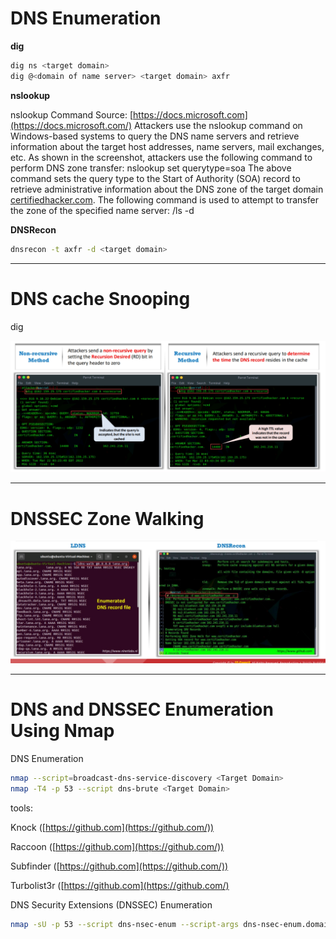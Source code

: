 # DNS Enumeration

**dig**

```bash
dig ns <target domain>
dig @<domain of name server> <target domain> axfr
```

**nslookup**

nslookup Command Source: [https://docs.microsoft.com](https://docs.microsoft.com/)
Attackers use the nslookup command on Windows-based systems to query the DNS name servers and retrieve information about the target host addresses, name servers, mail exchanges, etc. As shown in the screenshot, attackers use the following command to perform DNS zone transfer: nslookup set querytype=soa <target domain> The above command sets the query type to the Start of Authority (SOA) record to retrieve administrative information about the DNS zone of the target domain [certifiedhacker.com](http://certifiedhacker.com/). The following command is used to attempt to transfer the zone of the specified name server: /ls -d <domain of name server>

**DNSRecon**

```bash
dnsrecon -t axfr -d <target domain>
```

---

# DNS cache Snooping

dig

![image.png](DNS%20Enumeration/image.png)

---

# DNSSEC Zone Walking

![image.png](DNS%20Enumeration/image%201.png)

---

# DNS and DNSSEC Enumeration Using Nmap

DNS Enumeration

```bash
nmap --script=broadcast-dns-service-discovery <Target Domain>
nmap -T4 -p 53 --script dns-brute <Target Domain>
```

tools:

Knock ([https://github.com](https://github.com/)) 

Raccoon ([https://github.com](https://github.com/)) 

Subfinder ([https://github.com](https://github.com/)) 

Turbolist3r ([https://github.com](https://github.com/)

DNS Security Extensions (DNSSEC) Enumeration 

```bash
nmap -sU -p 53 --script dns-nsec-enum --script-args dns-nsec-enum.domains= eccouncil.org <target>
```